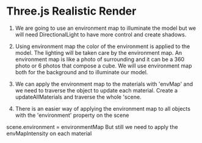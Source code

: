 # Three.js Realistic Render

1. We are going to use an environment map to illuminate the model but we will need DirectionalLight to have more control and create shadows.

2. Using environment map the color of the environment is applied to the model.
   The lighting will be taken care by the environment map.
   An environment map is like a photo of surrounding and it can be a 360 photo or 6 photos that compose a cube.
   We will use environment map both for the background and to illuminate our model.

3. We can apply the environment map to the materials with 'envMap' and we need to traverse the object to update each material. Create a updateAllMaterials and traverse the whole 'scene.

4. There is an easier way of applying the environment map to all objects with the 'environment' property on the scene

scene.environment = environmentMap
But still we need to apply the envMapIntensity on each material
